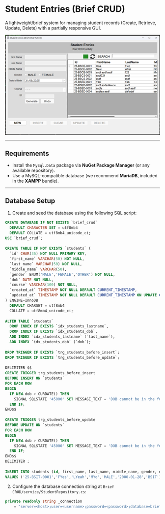 # Student Entries (Brief CRUD)

A lightweight/brief system for managing student records (Create, Retrieve, Update, Delete) with a partially responsive GUI.

<img src="Brief CRUD/docs/img/student-entries-brief-crud-000.png" alt="Student Entries Preview" width="720"/>

---

## Requirements
- Install the `MySql.Data` package via **NuGet Package Manager** (or any available repository).
- Use a MySQL-compatible database (we recommend **MariaDB**, included in the **XAMPP** bundle).

---

## Database Setup

1. Create and seed the database using the following SQL script:

```sql
CREATE DATABASE IF NOT EXISTS `brief_crud`
  DEFAULT CHARACTER SET = utf8mb4
  DEFAULT COLLATE = utf8mb4_unicode_ci;
USE `brief_crud`;

CREATE TABLE IF NOT EXISTS `students` (
  `id` CHAR(36) NOT NULL PRIMARY KEY,   
  `first_name` VARCHAR(50) NOT NULL,
  `last_name` VARCHAR(50) NOT NULL,
  `middle_name` VARCHAR(50),
  `gender` ENUM('MALE','FEMALE','OTHER') NOT NULL,
  `dob` DATE NOT NULL,
  `course` VARCHAR(100) NOT NULL,         
  `created_at` TIMESTAMP NOT NULL DEFAULT CURRENT_TIMESTAMP,
  `updated_at` TIMESTAMP NOT NULL DEFAULT CURRENT_TIMESTAMP ON UPDATE CURRENT_TIMESTAMP
) ENGINE=InnoDB
  DEFAULT CHARSET = utf8mb4
  COLLATE = utf8mb4_unicode_ci;

ALTER TABLE `students`
  DROP INDEX IF EXISTS `idx_students_lastname`,
  DROP INDEX IF EXISTS `idx_students_dob`,
  ADD INDEX `idx_students_lastname` (`last_name`),
  ADD INDEX `idx_students_dob` (`dob`);

DROP TRIGGER IF EXISTS `trg_students_before_insert`;
DROP TRIGGER IF EXISTS `trg_students_before_update`;

DELIMITER $$
CREATE TRIGGER trg_students_before_insert
BEFORE INSERT ON `students`
FOR EACH ROW
BEGIN
  IF NEW.dob > CURDATE() THEN
    SIGNAL SQLSTATE '45000' SET MESSAGE_TEXT = 'DOB cannot be in the future';
  END IF;
END$$

CREATE TRIGGER trg_students_before_update
BEFORE UPDATE ON `students`
FOR EACH ROW
BEGIN
  IF NEW.dob > CURDATE() THEN
    SIGNAL SQLSTATE '45000' SET MESSAGE_TEXT = 'DOB cannot be in the future';
  END IF;
END$$
DELIMITER ;

INSERT INTO students (id, first_name, last_name, middle_name, gender, dob, course)
VALUES ('25-BSIT-0001','FYes','LYeah','MYo','MALE','2000-01-28','BSIT');
```
2. Configure the database connection string at
`Brief CRUD/service/StudentRepository.cs`:
```csharp
private readonly string _connection 
    = "server=<host>;user=<username>;password=<password>;database=brief_crud;";

```



